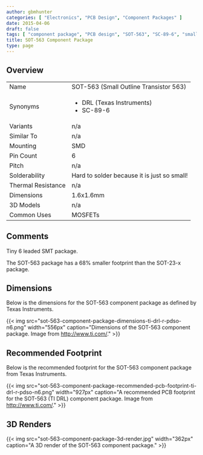 ```yaml
---
author: gbmhunter
categories: [ "Electronics", "PCB Design", "Component Packages" ]
date: 2015-04-06
draft: false
tags: [ "component package", "PCB design", "SOT-563", "SC-89-6", "small-outline", "transistor" ]
title: SOT-563 Component Package
type: page
---
```


## Overview

<table><tbody ><tr >
<td >Name
</td>
<td >SOT-563 (Small Outline Transistor 563)
</td></tr><tr >
<td >Synonyms
</td>
<td >
<ul>
<li>DRL (Texas Instruments)</li>
<li>SC-89-6</li>
</ul>
</td></tr><tr >
<td >Variants
</td>
<td >n/a
</td></tr><tr >
<td >Similar To
</td>
<td >n/a
</td></tr><tr >
<td >Mounting
</td>
<td >SMD
</td></tr><tr >
<td >Pin Count
</td>
<td >6
</td></tr><tr >
<td >Pitch
</td>
<td >n/a
</td></tr><tr >
<td >Solderability
</td>
<td >Hard to solder because it is just so small!
</td></tr><tr >
<td >Thermal Resistance
</td>
<td >n/a
</td></tr><tr >
<td >Dimensions
</td>
<td >1.6x1.6mm
</td></tr><tr >
<td >3D Models
</td>
<td >n/a
</td></tr><tr >
<td >Common Uses
</td>
<td >MOSFETs
</td></tr>
</tbody>
</table>

## Comments

Tiny 6 leaded SMT package.

The SOT-563 package has a 68% smaller footprint than the SOT-23-x package.

## Dimensions

Below is the dimensions for the SOT-563 component package as defined by Texas Instruments.

{{< img src="sot-563-component-package-dimensions-ti-drl-r-pdso-n6.png" width="556px" caption="Dimensions of the SOT-563 component package. Image from http://www.ti.com/."  >}}

## Recommended Footprint

Below is the recommended footprint for the SOT-563 component package from Texas Instruments.

{{< img src="sot-563-component-package-recommended-pcb-footprint-ti-drl-r-pdso-n6.png" width="927px" caption="A recommended PCB footprint for the SOT-563 (TI DRL) component package. Image from http://www.ti.com/."  >}}

## 3D Renders

{{< img src="sot-563-component-package-3d-render.jpg" width="362px" caption="A 3D render of the SOT-563 component package."  >}}
